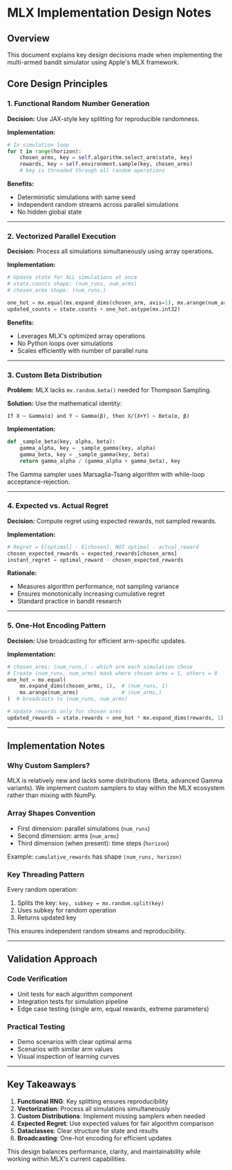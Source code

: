 # MLX Implementation Design Notes

## Overview

This document explains key design decisions made when implementing the multi-armed bandit simulator using Apple's MLX framework.

## Core Design Principles

### 1. Functional Random Number Generation

**Decision:** Use JAX-style key splitting for reproducible randomness.

**Implementation:**
```python
# In simulation loop
for t in range(horizon):
    chosen_arms, key = self.algorithm.select_arm(state, key)
    rewards, key = self.environment.sample(key, chosen_arms)
    # key is threaded through all random operations
```

**Benefits:**
- Deterministic simulations with same seed
- Independent random streams across parallel simulations
- No hidden global state

---

### 2. Vectorized Parallel Execution

**Decision:** Process all simulations simultaneously using array operations.

**Implementation:**
```python
# Update state for ALL simulations at once
# state.counts shape: (num_runs, num_arms)
# chosen_arms shape: (num_runs,)

one_hot = mx.equal(mx.expand_dims(chosen_arm, axis=1), mx.arange(num_arms))
updated_counts = state.counts + one_hot.astype(mx.int32)
```

**Benefits:**
- Leverages MLX's optimized array operations
- No Python loops over simulations
- Scales efficiently with number of parallel runs

---

### 3. Custom Beta Distribution

**Problem:** MLX lacks `mx.random.beta()` needed for Thompson Sampling.

**Solution:** Use the mathematical identity:
```
If X ~ Gamma(α) and Y ~ Gamma(β), then X/(X+Y) ~ Beta(α, β)
```

**Implementation:**
```python
def _sample_beta(key, alpha, beta):
    gamma_alpha, key = _sample_gamma(key, alpha)
    gamma_beta, key = _sample_gamma(key, beta)
    return gamma_alpha / (gamma_alpha + gamma_beta), key
```

The Gamma sampler uses Marsaglia-Tsang algorithm with while-loop acceptance-rejection.

---

### 4. Expected vs. Actual Regret

**Decision:** Compute regret using expected rewards, not sampled rewards.

**Implementation:**
```python
# Regret = E[optimal] - E[chosen], NOT optimal - actual_reward
chosen_expected_rewards = expected_rewards[chosen_arms]
instant_regret = optimal_reward - chosen_expected_rewards
```

**Rationale:**
- Measures algorithm performance, not sampling variance
- Ensures monotonically increasing cumulative regret
- Standard practice in bandit research

---

### 5. One-Hot Encoding Pattern

**Decision:** Use broadcasting for efficient arm-specific updates.

**Implementation:**
```python
# chosen_arms: (num_runs,) - which arm each simulation chose
# Create (num_runs, num_arms) mask where chosen arms = 1, others = 0
one_hot = mx.equal(
    mx.expand_dims(chosen_arms, 1),  # (num_runs, 1)
    mx.arange(num_arms)              # (num_arms,)
)  # broadcasts to (num_runs, num_arms)

# Update rewards only for chosen arms
updated_rewards = state.rewards + one_hot * mx.expand_dims(rewards, 1)
```

---

## Implementation Notes

### Why Custom Samplers?

MLX is relatively new and lacks some distributions (Beta, advanced Gamma variants). We implement custom samplers to stay within the MLX ecosystem rather than mixing with NumPy.

### Array Shapes Convention

- First dimension: parallel simulations (`num_runs`)
- Second dimension: arms (`num_arms`)  
- Third dimension (when present): time steps (`horizon`)

Example: `cumulative_rewards` has shape `(num_runs, horizon)`

### Key Threading Pattern

Every random operation:
1. Splits the key: `key, subkey = mx.random.split(key)`
2. Uses subkey for random operation
3. Returns updated key

This ensures independent random streams and reproducibility.

---

## Validation Approach

### Code Verification
- Unit tests for each algorithm component
- Integration tests for simulation pipeline
- Edge case testing (single arm, equal rewards, extreme parameters)

### Practical Testing
- Demo scenarios with clear optimal arms
- Scenarios with similar arm values  
- Visual inspection of learning curves

---

## Key Takeaways

1. **Functional RNG**: Key splitting ensures reproducibility
2. **Vectorization**: Process all simulations simultaneously  
3. **Custom Distributions**: Implement missing samplers when needed
4. **Expected Regret**: Use expected values for fair algorithm comparison
5. **Dataclasses**: Clear structure for state and results
6. **Broadcasting**: One-hot encoding for efficient updates

This design balances performance, clarity, and maintainability while working within MLX's current capabilities.
